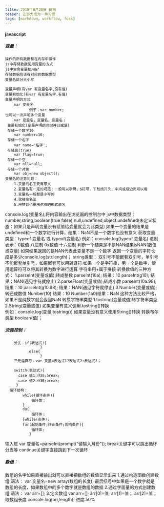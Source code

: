 ```yaml
---
title: 2019年8月28日 日报 
teaser: 让努力成为一种习惯
tags: [markdown, workflow, foss]
---
```


#### javascript
##### 变量：
    操作的所有数据都在内存中操作
    js中存储数据使用变量的方式
    js中生命变量都用ar
    存储数据应该有对应的数据类型
    变量名区分大小写

    变量声明(有var 有变量名字,没有值)
    变量初始化(有var 有变量名字,有值)
    变量声明的方式
        var 变量名
               例子：var number;
    也可以一次声明多个变量
        var 变量名，变量名，变量名；
     变量初始化(变量声明的同时并且赋值)
     存储一个数字10
        var number=10;
     存储一个名字
        var name='名字';
     存储真(true)
        var flag=true;
     存储一个空
        var nll=null;
     存储一个对象
        var obj=new object();
    变量名的注意问题：
        1.变量的名字要有意义
        2.变量名有一定的规范：一般可以字母，$符号，下划线开头，中间或后边页可以用
        3.变量名一般都是小写的
        4.驼峰命名法
        5.用拼音也要用驼峰的形式命名
console.log(变量名);将内容输出在浏览器的控制台中
js中数据类型：
        number,string,boolean(true false),null,undefined,object
        undefined(未定义状态：如果只是声明变量没有赋值给变量就会为此类型)
        如果一个变量的结果是undefined和一个数字进行计算，结果：NaN不是一个数字也没有意义
获取变量类型：typeof 变量名 或 typeof(变量名)
        例如：console.log(typeof 变量名)
进制表示：0数值 八进制   0x数值 十六进制
判断一个结果是不是NAN结果isNAN(数值或变量) 如果结果返回的是NAN代表此变量不是一个数字 
返回一个变量的字符长度是多少console.log(str.length)；
string类型：
        双引号不能嵌套双引号，单引号不能嵌套单引号，如果嵌套可以用转译符
        如果一个是字符串，另一个是数字，使用运算符可以将其转换为数字进行运算
字符串用+属于拼接
转换数值的三种方式：
        1.parseInt(变量或值);转成整数
               parseInt(10a); 结果：10
               parseInt(g10); 结果：NAN(遇见字符就停止)
        2.parseFloat(变量或值);转成小数
               parseInt(10a.98); 结果：10
               parseInt(g10.98); 结果：NAN(遇见字符就停止)
        3.Number(变量或值);转还成数值
               Number(10) 结果：10
               Number(1a0)结果：NaN
               这种方法比较严格，如果不是纯数字就会返回NaN
转换字符串类型
          1.tostring(变量或值)转字符串类型
          2.String(变量或值)
               如果变量有意义调用.tostring()转换    
                    例如：console.log(变量.tostring())
               如果变量没有意义使用String()转换
转换布尔类型
           boolean(值)；

##### 流程控制：
        分支：if(表达式){
                    }
               else{
                    }
        三元运算符：var 变量=表达式1?表达式2:表达式3；
        
        switch(表达式){
          case 值1:代码;break;
          case 值2:代码;break; 
         }
      循环结构：
            while(循环条件){
                循环体；           
            }
            do{
                循环体；
            }while(条件);
            for(起始条件;终止条件;影响条件){
                循环体;
               }
输入框 var 变量名=parseInt(prompt("请输入月份"));
break关键字可以跳出循环分支等
continue关键字直接跳到下一次循环
##### 数组：
数组的名字如果直接输出就可以直接把数组的数值显示出来
1.通过构造函数创建数组
语法：
var 变量名=new array(数组的长度);  最后括号中如果是一个数字就是数组的长度，如果数组中的多个数字就是数组的数据
2.通过字面量的方式创建数组
语法：
var arr=[];
3.定义数组
var arr=[];
arr[0]=值;
arr[1]=值；
arr[2]=值；
取数组长度
console.log(arr,length);
								        进度:50%
